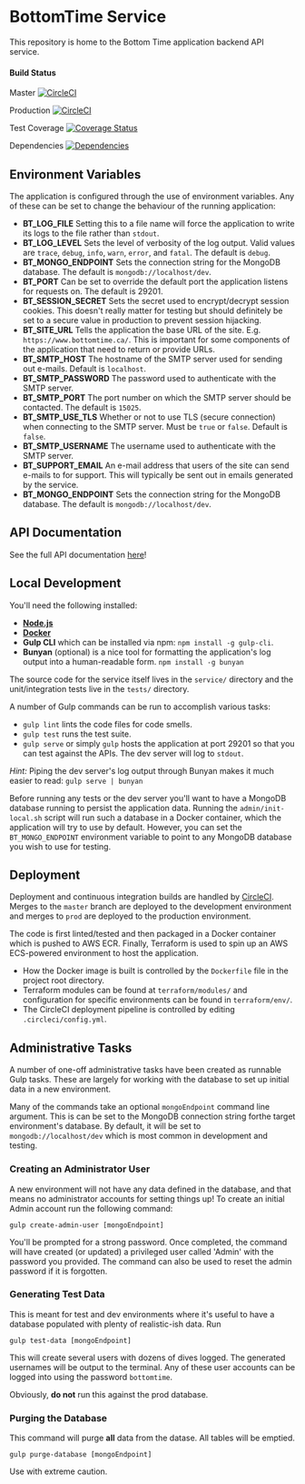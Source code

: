 # BottomTime Service
This repository is home to the Bottom Time application backend API service.

#### Build Status
Master [![CircleCI](https://circleci.com/gh/ChrisCarleton/BottomTime-Core/tree/master.svg?style=svg&circle-token=b4c86baca538392eeb5676fd14ef920f2cc44857)](https://circleci.com/gh/ChrisCarleton/BottomTime-Core/tree/master)

Production [![CircleCI](https://circleci.com/gh/ChrisCarleton/BottomTime-Core/tree/prod.svg?style=svg&circle-token=b4c86baca538392eeb5676fd14ef920f2cc44857)](https://circleci.com/gh/ChrisCarleton/BottomTime-Core/tree/prod)

Test Coverage [![Coverage Status](https://coveralls.io/repos/github/ChrisCarleton/BottomTime-Core/badge.svg?branch=master)](https://coveralls.io/github/ChrisCarleton/BottomTime-Core?branch=master)

Dependencies [![Dependencies](https://david-dm.org/ChrisCarleton/BottomTime-Core.svg)](https://david-dm.org/ChrisCarleton/BottomTime-Core)

## Environment Variables
The application is configured through the use of environment variables. Any of these can be set to change
the behaviour of the running application:

* **BT_LOG_FILE** Setting this to a file name will force the application to write its logs to the file
rather than `stdout`.
* **BT_LOG_LEVEL** Sets the level of verbosity of the log output. Valid values are `trace`, `debug`, `info`,
`warn`, `error`, and `fatal`. The default is `debug`.
* **BT_MONGO_ENDPOINT** Sets the connection string for the MongoDB database. The default is
`mongodb://localhost/dev`.
* **BT_PORT** Can be set to override the default port the application listens for requests on. The default
is 29201.
* **BT_SESSION_SECRET** Sets the secret used to encrypt/decrypt session cookies. This doesn't really matter
for testing but should definitely be set to a secure value in production to prevent session hijacking.
* **BT_SITE_URL** Tells the application the base URL of the site. E.g. `https://www.bottomtime.ca/`. This
is important for some components of the application that need to return or provide URLs.
* **BT_SMTP_HOST** The hostname of the SMTP server used for sending out e-mails. Default is `localhost`.
* **BT_SMTP_PASSWORD** The password used to authenticate with the SMTP server.
* **BT_SMTP_PORT** The port number on which the SMTP server should be contacted. The default is `15025`.
* **BT_SMTP_USE_TLS** Whether or not to use TLS (secure connection) when connecting to the SMTP server.
Must be `true` or `false`. Default is `false`.
* **BT_SMTP_USERNAME** The username used to authenticate with the SMTP server.
* **BT_SUPPORT_EMAIL** An e-mail address that users of the site can send e-mails to for support. This will
typically be sent out in emails generated by the service.
* **BT_MONGO_ENDPOINT** Sets the connection string for the MongoDB database. The default is
`mongodb://localhost/dev`.

## API Documentation
See the full API documentation [here](docs/API.md)!

## Local Development
You'll need the following installed:

* **[Node.js](https://nodejs.org/en/download/)**
* **[Docker](https://www.docker.com/)**
* **Gulp CLI** which can be installed via npm: `npm install -g gulp-cli`.
* **Bunyan** (optional) is a nice tool for formatting the application's log output into a human-readable
form. `npm install -g bunyan`

The source code for the service itself lives in the `service/` directory and the unit/integration tests live
in the `tests/` directory.

A number of Gulp commands can be run to accomplish various tasks:
* `gulp lint` lints the code files for code smells.
* `gulp test` runs the test suite.
* `gulp serve` or simply `gulp` hosts the application at port 29201 so that you can test against the APIs.
The dev server will log to `stdout`.

*Hint:* Piping the dev server's log output through Bunyan makes it much easier to read:
`gulp serve | bunyan`

Before running any tests or the dev server you'll want to have a MongoDB database running to persist the
application data. Running the `admin/init-local.sh` script will run such a database in a Docker container,
which the application will try to use by default. However, you can set the `BT_MONGO_ENDPOINT` environment
variable to point to any MongoDB database you wish to use for testing.

## Deployment
Deployment and continuous integration builds are handled by
[CircleCI](https://circleci.com/gh/ChrisCarleton/BottomTime-Core). Merges to the `master` branch
are deployed to the development environment and merges to `prod` are deployed to the production environment.

The code is first linted/tested and then packaged in a Docker container which is pushed to AWS ECR. Finally,
Terraform is used to spin up an AWS ECS-powered environment to host the application.

* How the Docker image is built is controlled by the `Dockerfile` file in the project root directory.
* Terraform modules can be found at `terraform/modules/` and configuration for specific environments can be
found in `terraform/env/`.
* The CircleCI deployment pipeline is controlled by editing `.circleci/config.yml`.

## Administrative Tasks
A number of one-off administrative tasks have been created as runnable Gulp tasks. These are largely for
working with the database to set up initial data in a new environment.

Many of the commands take an optional `mongoEndpoint` command line argument. This is can be set to the
MongoDB connection string forthe target environment's database. By default, it will be set to 
`mongodb://localhost/dev` which is most common in development and testing.

### Creating an Administrator User
A new environment will not have any data defined in the database, and that means no administrator accounts
for setting things up! To create an initial Admin account run the following command:

```
gulp create-admin-user [mongoEndpoint]
```

You'll be prompted for a strong password. Once completed, the command will have created (or updated) a
privileged user called 'Admin' with the password you provided. The command can also be used to reset the
admin password if it is forgotten.

### Generating Test Data
This is meant for test and dev environments where it's useful to have a database populated with plenty of
realistic-ish data. Run

```
gulp test-data [mongoEndpoint]
```

This will create several users with dozens of dives logged. The generated usernames will be output to
the terminal. Any of these user accounts can be logged into using the password `bottomtime`.

Obviously, **do not** run this against the prod database.

### Purging the Database
This command will purge **all** data from the datase. All tables will be emptied.

```
gulp purge-database [mongoEndpoint]
```

Use with extreme caution.
